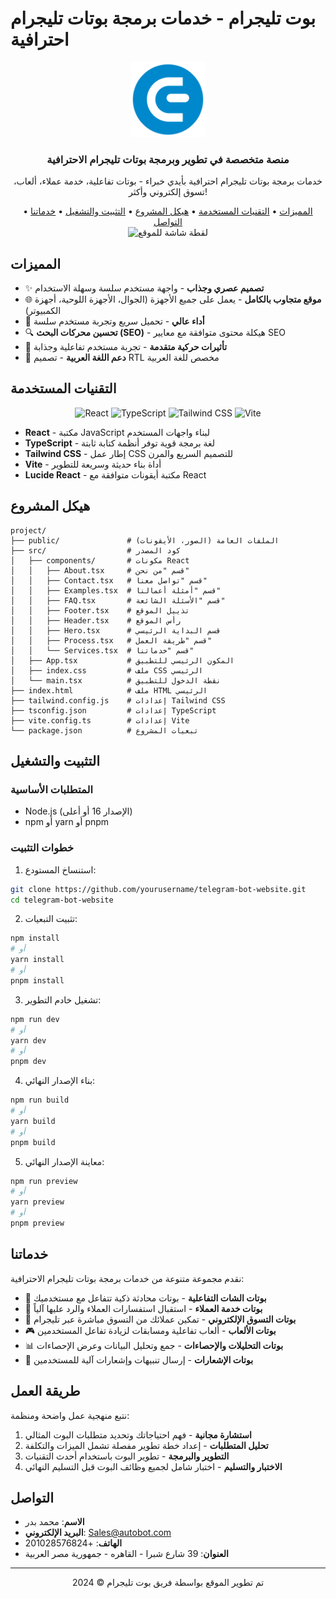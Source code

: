 # بوت تليجرام - خدمات برمجة بوتات تليجرام احترافية

<div align="center">
  <img src="public/favicon.svg" alt="بوت تليجرام" width="120" />
  <h3>منصة متخصصة في تطوير وبرمجة بوتات تليجرام الاحترافية</h3>
  <p>خدمات برمجة بوتات تليجرام احترافية بأيدي خبراء - بوتات تفاعلية، خدمة عملاء، ألعاب، تسوق إلكتروني وأكثر!</p>
</div>

<div align="center">
  <a href="#المميزات">المميزات</a> •
  <a href="#التقنيات-المستخدمة">التقنيات المستخدمة</a> •
  <a href="#هيكل-المشروع">هيكل المشروع</a> •
  <a href="#التثبيت-والتشغيل">التثبيت والتشغيل</a> •
  <a href="#خدماتنا">خدماتنا</a> •
  <a href="#التواصل">التواصل</a>
</div>

<div align="center">
  <img src="public/screenshot.png" alt="لقطة شاشة للموقع" width="800" />
</div>

## المميزات

- ✨ **تصميم عصري وجذاب** - واجهة مستخدم سلسة وسهلة الاستخدام
- 🌐 **موقع متجاوب بالكامل** - يعمل على جميع الأجهزة (الجوال، الأجهزة اللوحية، أجهزة الكمبيوتر)
- 🚀 **أداء عالي** - تحميل سريع وتجربة مستخدم سلسة
- 🔍 **تحسين محركات البحث (SEO)** - هيكلة محتوى متوافقة مع معايير SEO
- 🌙 **تأثيرات حركية متقدمة** - تجربة مستخدم تفاعلية وجذابة
- 📱 **دعم اللغة العربية** - تصميم RTL مخصص للغة العربية

## التقنيات المستخدمة

<div align="center">
  <img src="https://img.shields.io/badge/React-61DAFB?style=for-the-badge&logo=react&logoColor=black" alt="React" />
  <img src="https://img.shields.io/badge/TypeScript-3178C6?style=for-the-badge&logo=typescript&logoColor=white" alt="TypeScript" />
  <img src="https://img.shields.io/badge/Tailwind_CSS-38B2AC?style=for-the-badge&logo=tailwind-css&logoColor=white" alt="Tailwind CSS" />
  <img src="https://img.shields.io/badge/Vite-646CFF?style=for-the-badge&logo=vite&logoColor=white" alt="Vite" />
</div>

- **React** - مكتبة JavaScript لبناء واجهات المستخدم
- **TypeScript** - لغة برمجة قوية توفر أنظمة كتابة ثابتة
- **Tailwind CSS** - إطار عمل CSS للتصميم السريع والمرن
- **Vite** - أداة بناء حديثة وسريعة للتطوير
- **Lucide React** - مكتبة أيقونات متوافقة مع React

## هيكل المشروع

```
project/
├── public/               # الملفات العامة (الصور، الأيقونات)
├── src/                  # كود المصدر
│   ├── components/       # مكونات React
│   │   ├── About.tsx     # قسم "من نحن"
│   │   ├── Contact.tsx   # قسم "تواصل معنا"
│   │   ├── Examples.tsx  # قسم "أمثلة أعمالنا"
│   │   ├── FAQ.tsx       # قسم "الأسئلة الشائعة"
│   │   ├── Footer.tsx    # تذييل الموقع
│   │   ├── Header.tsx    # رأس الموقع
│   │   ├── Hero.tsx      # قسم البداية الرئيسي
│   │   ├── Process.tsx   # قسم "طريقة العمل"
│   │   └── Services.tsx  # قسم "خدماتنا"
│   ├── App.tsx           # المكون الرئيسي للتطبيق
│   ├── index.css         # ملف CSS الرئيسي
│   └── main.tsx          # نقطة الدخول للتطبيق
├── index.html            # ملف HTML الرئيسي
├── tailwind.config.js    # إعدادات Tailwind CSS
├── tsconfig.json         # إعدادات TypeScript
├── vite.config.ts        # إعدادات Vite
└── package.json          # تبعيات المشروع
```

## التثبيت والتشغيل

### المتطلبات الأساسية

- Node.js (الإصدار 16 أو أعلى)
- npm أو yarn أو pnpm

### خطوات التثبيت

1. استنساخ المستودع:
```bash
git clone https://github.com/yourusername/telegram-bot-website.git
cd telegram-bot-website
```

2. تثبيت التبعيات:
```bash
npm install
# أو
yarn install
# أو
pnpm install
```

3. تشغيل خادم التطوير:
```bash
npm run dev
# أو
yarn dev
# أو
pnpm dev
```

4. بناء الإصدار النهائي:
```bash
npm run build
# أو
yarn build
# أو
pnpm build
```

5. معاينة الإصدار النهائي:
```bash
npm run preview
# أو
yarn preview
# أو
pnpm preview
```

## خدماتنا

نقدم مجموعة متنوعة من خدمات برمجة بوتات تليجرام الاحترافية:

- 💬 **بوتات الشات التفاعلية** - بوتات محادثة ذكية تتفاعل مع مستخدميك
- 👥 **بوتات خدمة العملاء** - استقبال استفسارات العملاء والرد عليها آلياً
- 🛒 **بوتات التسوق الإلكتروني** - تمكين عملائك من التسوق مباشرة عبر تليجرام
- 🎮 **بوتات الألعاب** - ألعاب تفاعلية ومسابقات لزيادة تفاعل المستخدمين
- 📊 **بوتات التحليلات والإحصاءات** - جمع وتحليل البيانات وعرض الإحصاءات
- 🔔 **بوتات الإشعارات** - إرسال تنبيهات وإشعارات آلية للمستخدمين

## طريقة العمل

نتبع منهجية عمل واضحة ومنظمة:

1. **استشارة مجانية** - فهم احتياجاتك وتحديد متطلبات البوت المثالي
2. **تحليل المتطلبات** - إعداد خطة تطوير مفصلة تشمل الميزات والتكلفة
3. **التطوير والبرمجة** - تطوير البوت باستخدام أحدث التقنيات
4. **الاختبار والتسليم** - اختبار شامل لجميع وظائف البوت قبل التسليم النهائي

## التواصل

- **الاسم**: محمد بدر
- **البريد الإلكتروني**: Sales@autobot.com
- **الهاتف**: +201028576824
- **العنوان**: 39 شارع شبرا - القاهره - جمهورية مصر العربية

---

<div align="center">
  <p>تم تطوير الموقع بواسطة فريق بوت تليجرام © 2024</p>
</div>
